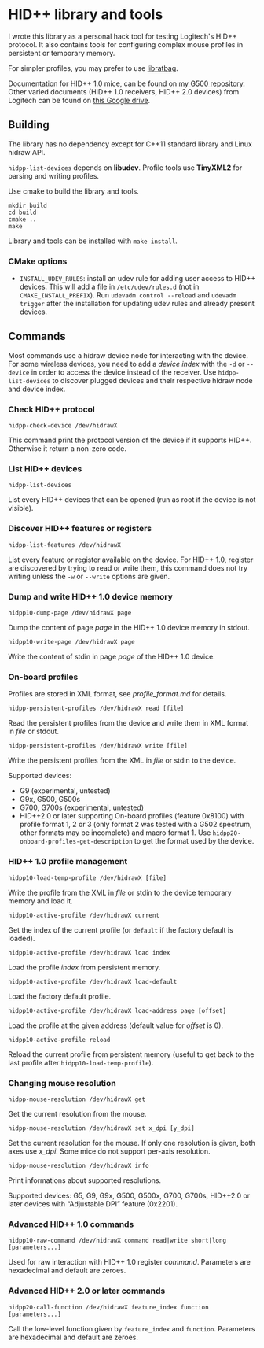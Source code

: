 HID++ library and tools
=======================

I wrote this library as a personal hack tool for testing Logitech's HID++ protocol. It also contains tools for configuring complex mouse profiles in persistent or temporary memory.

For simpler profiles, you may prefer to use [libratbag](https://github.com/libratbag/libratbag).

Documentation for HID++ 1.0 mice, can be found on [my G500 repository](https://github.com/cvuchener/g500/tree/master/doc). Other varied documents (HID++ 1.0 receivers, HID++ 2.0 devices) from Logitech can be found on [this Google drive](https://drive.google.com/folderview?id=0BxbRzx7vEV7eWmgwazJ3NUFfQ28).


Building
--------

The library has no dependency except for C++11 standard library and Linux hidraw API.

`hidpp-list-devices` depends on **libudev**. Profile tools use **TinyXML2** for parsing and writing profiles.

Use cmake to build the library and tools.

```
mkdir build
cd build
cmake ..
make
```

Library and tools can be installed with `make install`.

### CMake options

 - `INSTALL_UDEV_RULES`: install an udev rule for adding user access to HID++ devices. This will add a file in `/etc/udev/rules.d` (not in `CMAKE_INSTALL_PREFIX`). Run `udevadm control --reload` and `udevadm trigger` after the installation for updating udev rules and already present devices.


Commands
--------

Most commands use a hidraw device node for interacting with the device. For some wireless devices, you need to add a *device index* with the `-d` or `--device` in order to access the device instead of the receiver. Use `hidpp-list-devices` to discover plugged devices and their respective hidraw node and device index.

### Check HID++ protocol

    hidpp-check-device /dev/hidrawX

This command print the protocol version of the device if it supports HID++. Otherwise it return a non-zero code.


### List HID++ devices

    hidpp-list-devices

List every HID++ devices that can be opened (run as root if the device is not visible).


### Discover HID++ features or registers

    hidpp-list-features /dev/hidrawX

List every feature or register available on the device. For HID++ 1.0, register are discovered by trying to read or write them, this command does not try writing unless the `-w` or `--write` options are given.


### Dump and write HID++ 1.0 device memory

    hidpp10-dump-page /dev/hidrawX page

Dump the content of page *page* in the HID++ 1.0 device memory in stdout.

    hidpp10-write-page /dev/hidrawX page

Write the content of stdin in page *page* of the HID++ 1.0 device.


### On-board profiles

Profiles are stored in XML format, see *profile_format.md* for details.

    hidpp-persistent-profiles /dev/hidrawX read [file]

Read the persistent profiles from the device and write them in XML format in *file* or stdout.

    hidpp-persistent-profiles /dev/hidrawX write [file]

Write the persistent profiles from the XML in *file* or stdin to the device.

Supported devices:
 - G9 (experimental, untested)
 - G9x, G500, G500s
 - G700, G700s (experimental, untested)
 - HID++2.0 or later supporting On-board profiles (feature 0x8100) with profile format 1, 2 or 3 (only format 2 was tested with a G502 spectrum, other formats may be incomplete) and macro format 1. Use `hidpp20-onboard-profiles-get-description` to get the format used by the device.


### HID++ 1.0 profile management

    hidpp10-load-temp-profile /dev/hidrawX [file]

Write the profile from the XML in *file* or stdin to the device temporary memory and load it.

    hidpp10-active-profile /dev/hidrawX current

Get the index of the current profile (or `default` if the factory default is loaded).

    hidpp10-active-profile /dev/hidrawX load index

Load the profile *index* from persistent memory.

    hidpp10-active-profile /dev/hidrawX load-default

Load the factory default profile.

    hidpp10-active-profile /dev/hidrawX load-address page [offset]

Load the profile at the given address (default value for *offset* is 0).

    hidpp10-active-profile reload

Reload the current profile from persistent memory (useful to get back to the last profile after `hidpp10-load-temp-profile`).


### Changing mouse resolution

    hidpp-mouse-resolution /dev/hidrawX get

Get the current resolution from the mouse.

    hidpp-mouse-resolution /dev/hidrawX set x_dpi [y_dpi]

Set the current resolution for the mouse. If only one resolution is given, both axes use *x_dpi*. Some mice do not support per-axis resolution.

    hidpp-mouse-resolution /dev/hidrawX info

Print informations about supported resolutions.

Supported devices: G5, G9, G9x, G500, G500x, G700, G700s, HID++2.0 or later devices with “Adjustable DPI” feature (0x2201).


### Advanced HID++ 1.0 commands

    hidpp10-raw-command /dev/hidrawX command read|write short|long [parameters...]

Used for raw interaction with HID++ 1.0 register *command*. Parameters are hexadecimal and default are zeroes.


### Advanced HID++ 2.0 or later commands

    hidpp20-call-function /dev/hidrawX feature_index function [parameters...]

Call the low-level function given by `feature_index` and `function`. Parameters are hexadecimal and default are zeroes.

